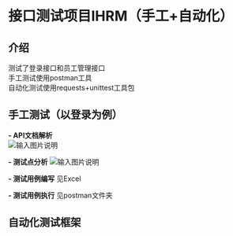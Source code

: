 # 接口测试项目IHRM（手工+自动化）

## 介绍
测试了登录接口和员工管理接口<br>
手工测试使用postman工具<br>
自动化测试使用requests+unittest工具包
##  **手工测试（以登录为例）** 
 **- API文档解析** <br>
![输入图片说明](https://images.gitee.com/uploads/images/2021/0925/144909_1b5defc2_9560547.png "屏幕截图.png")


 **- 测试点分析** 
![输入图片说明](https://images.gitee.com/uploads/images/2021/0925/144818_39b0f724_9560547.png "屏幕截图.png")

 **- 测试用例编写** 
见Excel

 **- 测试用例执行** 
见postman文件夹

##  **自动化测试框架** 
